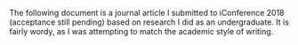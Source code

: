 The following document is a journal article I submitted to iConference 2018 (acceptance still pending) based on research I did as an undergraduate. It is fairly wordy, as I was attempting to match the academic style of writing.

